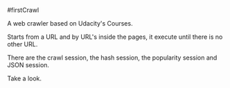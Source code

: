 #firstCrawl

A web crawler based on Udacity's Courses.

Starts from a URL and by URL's inside the pages, it execute until there is no other URL.

There are the crawl session, the hash session, the popularity session and JSON session.

Take a look.
